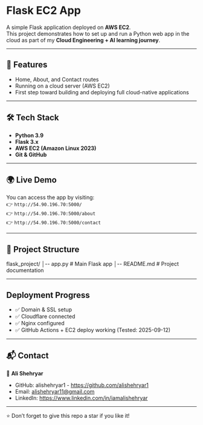 # Flask EC2 App

A simple Flask application deployed on **AWS EC2**.  
This project demonstrates how to set up and run a Python web app in the cloud as part of my **Cloud Engineering + AI learning journey**.

---

## 🚀 Features
- Home, About, and Contact routes
- Running on a cloud server (AWS EC2)
- First step toward building and deploying full cloud-native applications

---

## 🛠️ Tech Stack
- **Python 3.9**
- **Flask 3.x**
- **AWS EC2 (Amazon Linux 2023)**
- **Git & GitHub**

---

## 🌍 Live Demo
You can access the app by visiting:  
👉 `http://54.90.196.70:5000/`  
👉 `http://54.90.196.70:5000/about`  
👉 `http://54.90.196.70:5000/contact`  

---

## 📂 Project Structure

flask_project/
│-- app.py # Main Flask app
│-- README.md # Project documentation 

---

## Deployment Progress  
- ✅ Domain & SSL setup  
- ✅ Cloudflare connected  
- ✅ Nginx configured  
- ✅ GitHub Actions + EC2 deploy working (Tested: 2025-09-12)

---

## 📬 Contact
👤 **Ali Shehryar**  
- GitHub: alishehryar1 - https://github.com/alishehryar1
- Email: alishehryar11@gmail.com  
- LinkedIn: https://www.linkedin.com/in/iamalishehryar

---

⭐ Don’t forget to give this repo a star if you like it!

